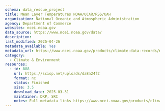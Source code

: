 ```yaml
---
schema: data_rescue_project 
title: Mean Layer Temperatures NOAA/UCAR/RSS/UAH
organization: National Oceanic and Atmospheric Administration
agency: Department of Commerce
websites: ncei.noaa.gov
data_source: https://www.ncei.noaa.gov/data/
description: 
last_modified: 2025-04-26
metadata_available: Yes
metadata_url: https://www.ncei.noaa.gov/products/climate-data-records/mean-layer-temperature-noaa
category:
  - Climate & Environment 
resources:
  - id: 888
    url: https://sciop.net/uploads/da8a24f2
    format: nc
    status: Finished
    size: 3.5
    download_date: 2025-03-31
    maintainer: DRP, SRC
    notes: Full metadata links https://www.ncei.noaa.gov/products/climate-data-records/mean-layer-temperature-noaa, https://www.ncei.noaa.gov/products/climate-data-records/mean-layer-temperature-rss, https://www.ncei.noaa.gov/products/climate-data-records/mean-layer-temperature-uah, https://www.ncei.noaa.gov/products/climate-data-records/mean-layer-temperature-ucar-lower-strat, https://www.ncei.noaa.gov/products/climate-data-records/mean-layer-temperature-ucarAlternate torrent location https://academictorrents.com/details/da8a24f2de22664ac4aa906b761e9fb6e6ccc848
---
```

